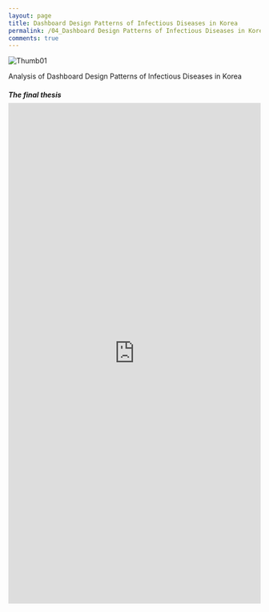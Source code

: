 ```yaml
---
layout: page
title: Dashboard Design Patterns of Infectious Diseases in Korea
permalink: /04_Dashboard Design Patterns of Infectious Diseases in Korea
comments: true
---
```


<div class="row justify-content-between" style="">
    <div class="col-md-12">
        <div style="margin-bottom:1rem;">
            <img src="{{site.baseurl}}/assets/images/Thumb/01Thumb_1.png" alt="Thumb01" />
            <p style="margin-bottom:0.3rem;">Analysis of Dashboard Design Patterns of Infectious Diseases in Korea</p>
        </div>
        <div>
            <h5 style="margin-bottom:0.5rem;">The final thesis</h5>
            <iframe src="https://docs.google.com/gview?url=https://infovizlab.github.io{{site.baseurl}}/pdf_file/Analysis of Dashboard.pdf&embedded=true" title="example" width="100%" height="1000" frameborder="0"></iframe>
        </div>
    </div>
</div>